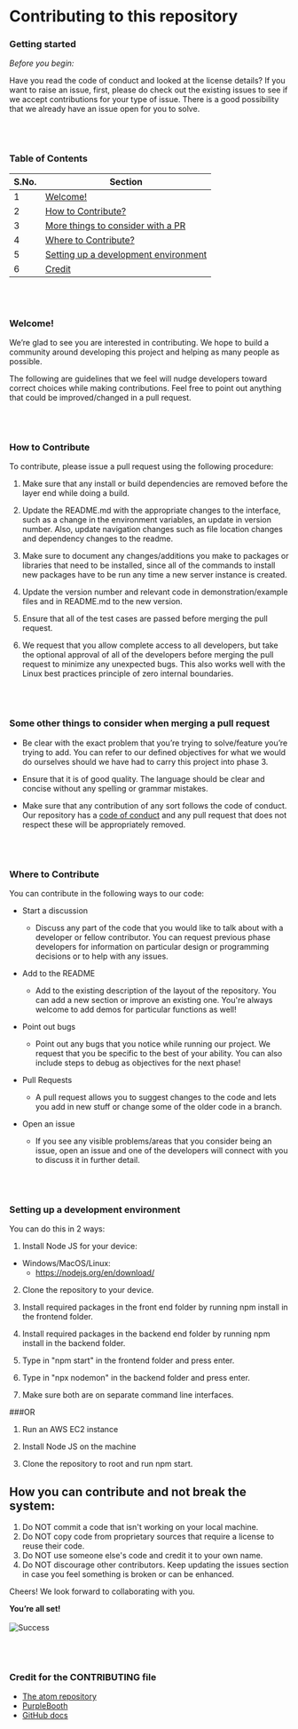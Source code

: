 # Contributing to this repository

### Getting started

_Before you begin:_

Have you read the code of conduct and looked at the license details?
If you want to raise an issue, first, please do check out the existing issues to see if we accept contributions for your type of issue.
There is a good possibility that we already have an issue open for you to solve.

<br></br>

### Table of Contents

| S.No. | Section                                                                                         |
| ----- | ----------------------------------------------------------------------------------------------- |
| 1     | [Welcome!](#welcome!)                                                                           |
| 2     | [How to Contribute?](#How-to-Contribute)                                                        |
| 3     | [More things to consider with a PR](#Some-other-things-to-consider-when-merging-a-pull-request) |
| 4     | [Where to Contribute?](#Where-to-Contribute)                                                    |
| 5     | [Setting up a development environment](#Setting-up-a-development-environment)                   |
| 6     | [Credit](#Credit-for-the-CONTRIBUTING-file)                                                     |

<br></br>

### Welcome!

We’re glad to see you are interested in contributing. We hope to build a community around developing this project and helping as many people as possible.

The following are guidelines that we feel will nudge developers toward correct choices while making contributions.
Feel free to point out anything that could be improved/changed in a pull request.

<br></br>

### How to Contribute

To contribute, please issue a pull request using the following procedure:

1. Make sure that any install or build dependencies are removed before the layer end while doing a build.

2. Update the README.md with the appropriate changes to the interface, such as a change in the environment variables, an update in version number. Also, update navigation changes such as file location changes and dependency changes to the readme.

3. Make sure to document any changes/additions you make to packages or libraries that need to be installed, since all of the commands to install new packages have to be run any time a new server instance is created.

4. Update the version number and relevant code in demonstration/example files and in README.md to the new version.

5. Ensure that all of the test cases are passed before merging the pull request.

6. We request that you allow complete access to all developers, but take the optional approval of all of the developers before merging the pull request to minimize any unexpected bugs. This also works well with the Linux best practices principle of zero internal boundaries.

<br></br>

### Some other things to consider when merging a pull request

- Be clear with the exact problem that you’re trying to solve/feature you’re trying to add. You can refer to our defined objectives for what we would do ourselves should we have had to carry this project into phase 3.

- Ensure that it is of good quality. The language should be clear and concise without any spelling or grammar mistakes.

- Make sure that any contribution of any sort follows the code of conduct. Our repository has a [code of conduct](https://github.com/PvPatel-1001/Recipe_Recommender/blob/main/CODE_OF_CONDUCT.md) and any pull request that does not respect these will be appropriately removed.

<br></br>

### Where to Contribute

You can contribute in the following ways to our code:

- Start a discussion
  - Discuss any part of the code that you would like to talk about with a developer or fellow contributor. You can request previous phase developers for information on particular design or programming decisions or to help with any issues.

- Add to the README
  - Add to the existing description of the layout of the repository. You can add a new section or improve an existing one. You're always welcome to add demos for particular functions as well!

- Point out bugs
  - Point out any bugs that you notice while running our project. We request that you be specific to the best of your ability. You can also include steps to debug as objectives for the next phase!

- Pull Requests
  - A pull request allows you to suggest changes to the code and lets you add in new stuff or change some of the older code in a branch.

- Open an issue
  - If you see any visible problems/areas that you consider being an issue, open an issue and one of the developers will connect with you to discuss it in further detail.

<br></br>

### Setting up a development environment

You can do this in 2 ways:

1. Install Node JS for your device:

- Windows/MacOS/Linux:
  - https://nodejs.org/en/download/

2. Clone the repository to your device.

3. Install required packages in the front end folder by running npm install in the frontend folder.

4. Install required packages in the backend end folder by running npm install in the backend folder.

5. Type in "npm start" in the frontend folder and press enter.

6. Type in "npx nodemon" in the backend folder and press enter.

7. Make sure both are on separate command line interfaces.

###OR

1. Run an AWS EC2 instance

2. Install Node JS on the machine

3. Clone the repository to root and run npm start.

## How you can contribute and not break the system:

1. Do NOT commit a code that isn't working on your local machine.
2. Do NOT copy code from proprietary sources that require a license to reuse their code.
3. Do NOT use someone else's code and credit it to your own name.
4. Do NOT discourage other contributors. Keep updating the issues section in case you feel something is broken or can be enhanced.

Cheers! We look forward to collaborating with you.

**You’re all set!**
<br></br>
![Success](https://tenor.com/view/success-kid-hells-yes-i-did-it-fuck-yeah-success-gif-5207407.gif)

<br></br>

### Credit for the CONTRIBUTING file

- [The atom repository](https://github.com/atom/atom/blob/master/CONTRIBUTING.md#pull-requests)
- [PurpleBooth](https://gist.github.com/PurpleBooth/b24679402957c63ec426#scope)
- [GitHub docs](https://github.com/github/docs/blob/main/CONTRIBUTING.md)
